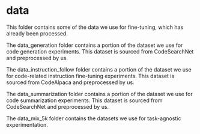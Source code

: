 # data

This folder contains some of the data we use for fine-tuning, which has already been processed.

The data_generation folder contains a portion of the dataset we use for code generation experiments. This dataset is sourced from CodeSearchNet and preprocessed by us.

The data_instruction_follow folder contains a portion of the dataset we use for code-related instruction fine-tuning experiments. This dataset is sourced from CodeAlpaca and preprocessed by us.

The data_summarization folder contains a portion of the dataset we use for code summarization experiments. This dataset is sourced from CodeSearchNet and preprocessed by us.

The data_mix_5k folder contains the datasets we use for task-agnostic experimentation.
